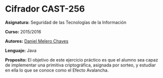 # Cifrador CAST-256

**Asignatura:** Seguridad de las Tecnologías de la Información

**Curso:** 2015/2016

**Autores:** [Daniel Melero Chaves](https://github.com/DanielMChaves)

**Lenguaje:** Java

**Proposito:** El objetivo de este ejercicio práctico es que el alumno sea capaz de implementar una primitiva criptográfica, asignada por sorteo, y estudiar en ella lo que se conoce como el Efecto Avalancha.
